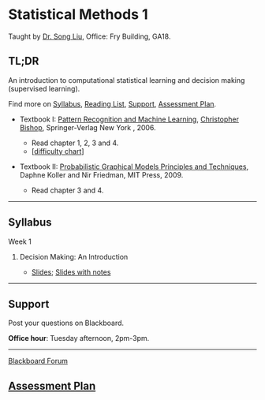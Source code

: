 # Statistical Methods 1

Taught by [Dr. Song Liu](http://allmodelsarewrong.net), Office: Fry Building, GA18. 

## TL;DR
An introduction to computational statistical learning and decision making (supervised learning). 

Find more on 
[Syllabus](#Syllabus), 
[Reading List](#Readings), 
[Support](#Support), 
[Assessment Plan](#Assessment-Plan).

- Textbook I:
[Pattern Recognition and Machine Learning](https://www.microsoft.com/en-us/research/uploads/prod/2006/01/Bishop-Pattern-Recognition-and-Machine-Learning-2006.pdf), [Christopher Bishop](https://www.microsoft.com/en-us/research/people/cmbishop/), Springer-Verlag New York
, 2006. 
  - Read chapter 1, 2, 3 and 4. 
  - [[difficulty chart](https://dominhhai.github.io/en-us/2017/12/ml-prml/#2-1-chapter-1-introduction)]

- Textbook II:
[Probabilistic Graphical Models Principles and Techniques](https://mitpress.mit.edu/books/probabilistic-graphical-models), Daphne Koller and Nir Friedman, MIT Press, 2009. 
  - Read chapter 3 and 4.

------
## Syllabus 

Week 1
1. Decision Making: An Introduction

   - [Slides](lec1/intro.pdf); [Slides with notes](lec1/intro_notes.pdf)
----
## Support
Post your questions on Blackboard.

**Office hour**: Tuesday afternoon, 2pm-3pm. 

----

[Blackboard Forum](https://www.ole.bris.ac.uk/webapps/discussionboard/do/forum?action=list_threads&course_id=_251422_1&nav=discussion_board_entry&conf_id=_456815_1&forum_id=_298144_1)

## [Assessment Plan](SM1_assessment.md)